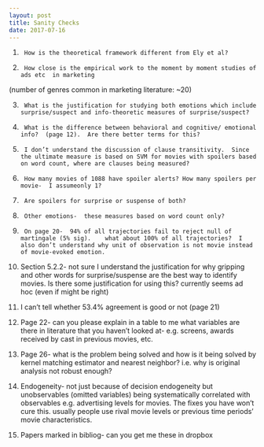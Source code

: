 ```yaml
---
layout: post
title: Sanity Checks
date: 2017-07-16
---
```


1)      How is the theoretical framework different from Ely et al?


2)      How close is the empirical work to the moment by moment studies of ads etc  in marketing

(number of genres common in marketing literature: ~20)


3)      What is the justification for studying both emotions which include surprise/suspect and info-theoretic measures of surprise/suspect?  


4)      What is the difference between behavioral and cognitive/ emotional info?  (page 12).  Are there better terms for this?


5)      I don’t understand the discussion of clause transitivity.  Since the ultimate measure is based on SVM for movies with spoilers based on word count, where are clauses being measured?


6)      How many movies of 1088 have spoiler alerts? How many spoilers per movie-  I assumeonly 1?
7)      Are spoilers for surprise or suspense of both?


8)      Other emotions-  these measures based on word count only? 
9)      On page 20-  94% of all trajectories fail to reject null of martingale (5% sig).    what about 100% of all trajectories?  I also don’t understand why unit of observation is not movie instead of movie-evoked emotion.


10)   Section 5.2.2-    not sure I understand the justification for why gripping and other words for surprise/suspense are the best way to identify movies.   Is there some justification for using this?  currently seems ad hoc (even if might be right)


11)   I can’t tell whether 53.4% agreement is good or not (page 21)
12)   Page 22-  can you please explain in a table to me what variables are there in literature that you haven’t looked at-  e.g. screens, awards received by cast in previous movies, etc.
13)   Page 26-  what is the problem being solved and how is it being solved by kernel matching estimator and nearest neighbor?   i.e. why is original analysis not robust enough?
14)   Endogeneity-   not just because of decision endogeneity but unobservables (omitted variables) being systematically correlated with observables e.g. advertising levels for movies.  The fixes you have won’t cure this.   usually people use rival movie levels or previous time periods’ movie characteristics.
15)   Papers marked in bibliog-  can you get me these in dropbox
